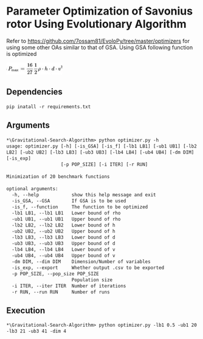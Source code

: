 # Parameter Optimization of Savonius rotor Using Evolutionary Algorithm
Refer to https://github.com/7ossam81/EvoloPy/tree/master/optimizers for using some other OAs similar to that of GSA. Using GSA following function is optimized 

![function](https://github.com/SohamChattopadhyayEE/Parameter-Optimization-of-Savonius-rotor-Using-Evolutionary-Algorithm/blob/main/images/WhatsApp%20Image%202021-11-24%20at%2013.46.26.jpeg)
## Dependencies
    pip inatall -r requirements.txt
## Arguments
    *\Gravitational-Search-Algorithm> python optimizer.py -h
    usage: optimizer.py [-h] [-is_GSA] [-is_f] [-lb1 LB1] [-ub1 UB1] [-lb2 LB2] [-ub2 UB2] [-lb3 LB3] [-ub3 UB3] [-lb4 LB4] [-ub4 UB4] [-dm DIM] [-is_exp]
                        [-p POP_SIZE] [-i ITER] [-r RUN]

    Minimization of 20 benchmark functions

    optional arguments:
      -h, --help            show this help message and exit
      -is_GSA, --GSA        If GSA is to be used
      -is_f, --function     The function to be optimized
      -lb1 LB1, --lb1 LB1   Lower bound of rho
      -ub1 UB1, --ub1 UB1   Upper bound of rho
      -lb2 LB2, --lb2 LB2   Lower bound of h
      -ub2 UB2, --ub2 UB2   Upper bound of h
      -lb3 LB3, --lb3 LB3   Lower bound of d
      -ub3 UB3, --ub3 UB3   Upper bound of d
      -lb4 LB4, --lb4 LB4   Lower bound of v
      -ub4 UB4, --ub4 UB4   Upper bound of v
      -dm DIM, --dim DIM    Dimension/Number of variables
      -is_exp, --export     Whether output .csv to be exported
      -p POP_SIZE, --pop_size POP_SIZE
                            Population size
      -i ITER, --iter ITER  Number of iterations
      -r RUN, --run RUN     Number of runs
## Execution
    *\Gravitational-Search-Algorithm> python optimizer.py -lb1 0.5 -ub1 20 -lb3 21 -ub3 41 -dim 4
